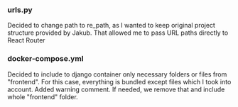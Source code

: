 ### urls.py
Decided to change path to re_path, as I wanted to keep original project structure provided by Jakub.
That allowed me to pass URL paths directly to React Router

### docker-compose.yml
Decided to include to django container only necessary folders or files from "frontend". For this case, 
everything is bundled except files which I took into account. Added warning comment. If needed, we remove that and include
whole "frontend" folder.
